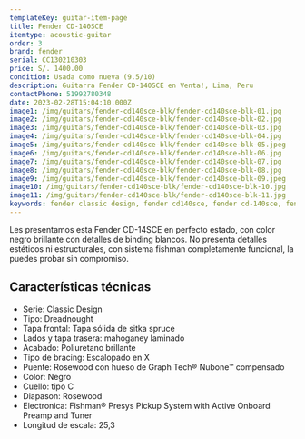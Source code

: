 ```yaml
---
templateKey: guitar-item-page
title: Fender CD-140SCE
itemtype: acoustic-guitar
order: 3
brand: fender
serial: CC130210303
price: S/. 1400.00
condition: Usada como nueva (9.5/10)
description: Guitarra Fender CD-140SCE en Venta!, Lima, Peru
contactPhone: 51992780348
date: 2023-02-28T15:04:10.000Z
image1: /img/guitars/fender-cd140sce-blk/fender-cd140sce-blk-01.jpg
image2: /img/guitars/fender-cd140sce-blk/fender-cd140sce-blk-02.jpg
image3: /img/guitars/fender-cd140sce-blk/fender-cd140sce-blk-03.jpg
image4: /img/guitars/fender-cd140sce-blk/fender-cd140sce-blk-04.jpg
image5: /img/guitars/fender-cd140sce-blk/fender-cd140sce-blk-05.jpeg
image6: /img/guitars/fender-cd140sce-blk/fender-cd140sce-blk-06.jpg
image7: /img/guitars/fender-cd140sce-blk/fender-cd140sce-blk-07.jpg
image8: /img/guitars/fender-cd140sce-blk/fender-cd140sce-blk-08.jpg
image9: /img/guitars/fender-cd140sce-blk/fender-cd140sce-blk-09.jpeg
image10: /img/guitars/fender-cd140sce-blk/fender-cd140sce-blk-10.jpg
image11: /img/guitars/fender-cd140sce-blk/fender-cd140sce-blk-11.jpg
keywords: fender classic design, fender cd140sce, fender cd-140sce, fender cd140s, fender cd 140 sce
---
```

Les presentamos esta Fender CD-14SCE en perfecto estado, con color negro brillante con detalles de binding blancos.
No presenta detalles estéticos ni estructurales, con sistema fishman completamente funcional, la puedes probar sin compromiso.

## Características técnicas

* Serie: Classic Design
* Tipo: Dreadnought
* Tapa frontal: Tapa sólida de sitka spruce
* Lados y tapa trasera: mahoganey laminado
* Acabado: Poliuretano brillante
* Tipo de bracing: Escalopado en X
* Puente: Rosewood con hueso de Graph Tech® Nubone™ compensado
* Color: Negro
* Cuello: tipo C
* Diapason: Rosewood
* Electronica: Fishman® Presys Pickup System with Active Onboard Preamp and Tuner
* Longitud de escala: 25,3

